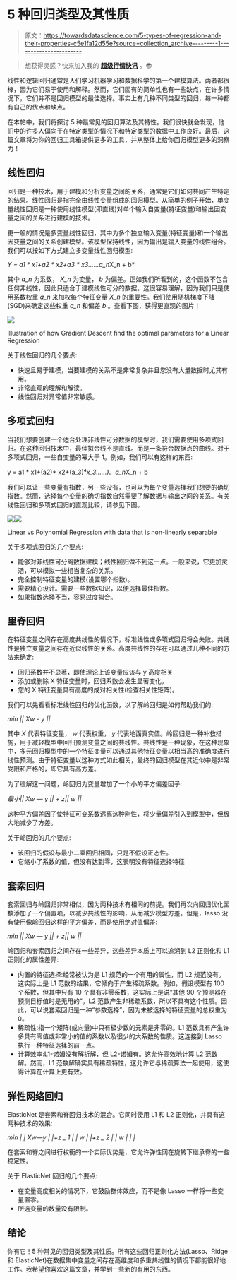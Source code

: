 # 5 种回归类型及其性质

> 原文：<https://towardsdatascience.com/5-types-of-regression-and-their-properties-c5e1fa12d55e?source=collection_archive---------1----------------------->

> 想获得灵感？快来加入我的 [**超级行情快讯**](https://www.superquotes.co/?utm_source=mediumtech&utm_medium=web&utm_campaign=sharing) 。😎

线性和逻辑回归通常是人们学习机器学习和数据科学的第一个建模算法。两者都很棒，因为它们易于使用和解释。然而，它们固有的简单性也有一些缺点，在许多情况下，它们并不是回归模型的最佳选择。事实上有几种不同类型的回归，每一种都有自己的优点和缺点。

在本帖中，我们将探讨 5 种最常见的回归算法及其特性。我们很快就会发现，他们中的许多人偏向于在特定类型的情况下和特定类型的数据中工作良好。最后，这篇文章将为你的回归工具箱提供更多的工具，并从整体上给你回归模型更多的洞察力！

## 线性回归

回归是一种技术，用于建模和分析变量之间的关系，通常是它们如何共同产生特定的结果。线性回归是指完全由线性变量组成的回归模型。从简单的例子开始，单变量线性回归是一种使用线性模型(即直线)对单个输入自变量(特征变量)和输出因变量之间的关系进行建模的技术。

更一般的情况是多变量线性回归，其中为多个独立输入变量(特征变量)和一个输出因变量之间的关系创建模型。该模型保持线性，因为输出是输入变量的线性组合。我们可以按如下方式建立多变量线性回归模型:

*Y = a1 * x1+a2 * x2+a3 * x3……a_n*X_n + b*

其中 *a_n* 为系数， *X_n* 为变量， *b* 为偏差。正如我们所看到的，这个函数不包含任何非线性，因此只适合于建模线性可分的数据。这很容易理解，因为我们只是使用系数权重 *a_n* 来加权每个特征变量 *X_n* 的重要性。我们使用随机梯度下降(SGD)来确定这些权重 *a_n* 和偏差 *b* 。查看下图，获得更直观的图片！

![](img/c2ea50b8415680cb98383ac2183dbc99.png)

Illustration of how Gradient Descent find the optimal parameters for a Linear Regression

关于线性回归的几个要点:

*   快速且易于建模，当要建模的关系不是非常复杂并且您没有大量数据时尤其有用。
*   非常直观的理解和解读。
*   线性回归对异常值非常敏感。

## 多项式回归

当我们想要创建一个适合处理非线性可分数据的模型时，我们需要使用多项式回归。在这种回归技术中，最佳拟合线不是直线。而是一条符合数据点的曲线。对于多项式回归，一些自变量的幂大于 1。例如，我们可以有这样的东西:

y = a1 * x1+(a2)* x2+(a_3)⁴*x_3……)。a_n*X_n + b

我们可以让一些变量有指数，另一些没有，也可以为每个变量选择我们想要的确切指数。然而，选择每个变量的确切指数自然需要了解数据与输出之间的关系。有关线性回归和多项式回归的直观比较，请参见下图。

![](img/1999c807e37ddb190b4b00bcae925b17.png)![](img/80265bbae31aea051c1eed1760471ffe.png)

Linear vs Polynomial Regression with data that is non-linearly separable

关于多项式回归的几个要点:

*   能够对非线性可分离数据建模；线性回归做不到这一点。一般来说，它更加灵活，可以模拟一些相当复杂的关系。
*   完全控制特征变量的建模(设置哪个指数)。
*   需要精心设计。需要一些数据知识，以便选择最佳指数。
*   如果指数选择不当，容易过度拟合。

## 里脊回归

在特征变量之间存在高度共线性的情况下，标准线性或多项式回归将会失败。共线性是独立变量之间存在近似线性的关系。高度共线性的存在可以通过几种不同的方法来确定:

*   回归系数并不显著，即使理论上该变量应该与 y 高度相关
*   添加或删除 X 特征变量时，回归系数会发生显著变化。
*   您的 X 特征变量具有高度的成对相关性(检查相关性矩阵)。

我们可以先看看标准线性回归的优化函数，以了解岭回归是如何帮助我们的:

*min || Xw - y ||*

其中 *X* 代表特征变量， *w* 代表权重， *y* 代表地面真实值。岭回归是一种补救措施，用于减轻模型中回归预测变量之间的共线性。共线性是一种现象，在这种现象中，多元回归模型中的一个特征变量可以通过其他特征变量以相当高的准确度进行线性预测。由于特征变量以这种方式如此相关，最终的回归模型在其近似中是非常受限和严格的，即它具有高方差。

为了缓解这一问题，岭回归为变量增加了一个小的平方偏差因子:

*最小|| Xw — y || + z|| w ||*

这种平方偏差因子使特征可变系数远离这种刚性，将少量偏差引入到模型中，但极大地减少了方差。

关于岭回归的几个要点:

*   该回归的假设与最小二乘回归相同，只是不假设正态性。
*   它缩小了系数的值，但没有达到零，这表明没有特征选择特征

## 套索回归

套索回归与岭回归非常相似，因为两种技术有相同的前提。我们再次向回归优化函数添加了一个偏置项，以减少共线性的影响，从而减少模型方差。但是，lasso 没有使用像岭回归这样的平方偏差，而是使用绝对值偏差:

*min || Xw — y || + z|| w ||*

岭回归和套索回归之间存在一些差异，这些差异本质上可以追溯到 L2 正则化和 L1 正则化的属性差异:

*   内置的特征选择:经常被认为是 L1 规范的一个有用的属性，而 L2 规范没有。这实际上是 L1 范数的结果，它倾向于产生稀疏系数。例如，假设模型有 100 个系数，但其中只有 10 个具有非零系数，这实际上是说“其他 90 个预测器在预测目标值时是无用的”。L2 范数产生非稀疏系数，所以不具有这个性质。因此，可以说套索回归是一种“参数选择”，因为未被选择的特征变量的总权重为 0。
*   稀疏性:指一个矩阵(或向量)中只有极少数的元素是非零的。L1 范数具有产生许多具有零值或非常小的值的系数以及很少的大系数的性质。这连接到 Lasso 执行一种特征选择的前一点。
*   计算效率:L1-诺姆没有解析解，但 L2-诺姆有。这允许高效地计算 L2 范数解。然而，L1 范数解确实具有稀疏特性，这允许它与稀疏算法一起使用，这使得计算在计算上更有效。

## 弹性网络回归

ElasticNet 是套索和脊回归技术的混合。它同时使用 L1 和 L2 正则化，并具有这两种技术的效果:

*min | | Xw—y | |+z _ 1 | | w | |+z _ 2 | | w | | |*

在套索和脊之间进行权衡的一个实际优势是，它允许弹性网在旋转下继承脊的一些稳定性。

关于 ElasticNet 回归的几个要点:

*   在变量高度相关的情况下，它鼓励群体效应，而不是像 Lasso 一样将一些变量置零。
*   所选变量的数量没有限制。

## 结论

你有它！5 种常见的回归类型及其性质。所有这些回归正则化方法(Lasso、Ridge 和 ElasticNet)在数据集中变量之间存在高维度和多重共线性的情况下都能很好地工作。我希望你喜欢这篇文章，并学到一些新的有用的东西。